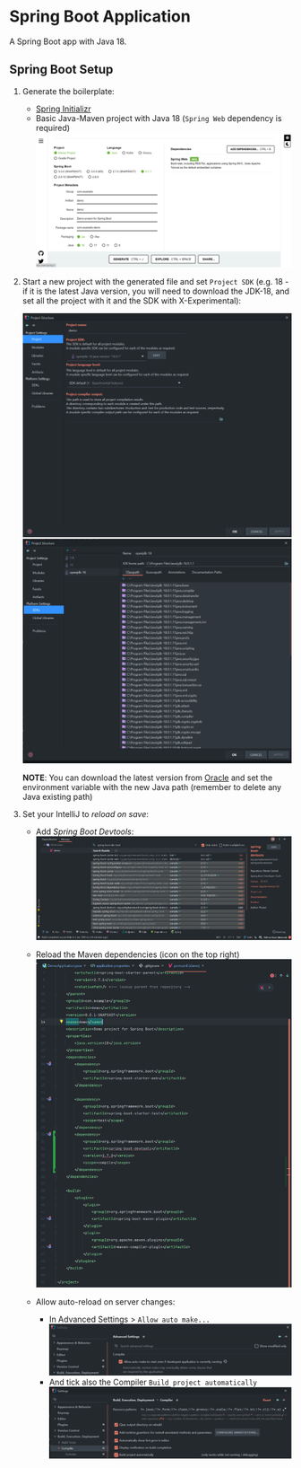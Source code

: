 # Spring Boot Application
A Spring Boot app with Java 18.

## Spring Boot Setup
1. Generate the boilerplate:
   - [Spring Initializr](https://start.spring.io/)
   - Basic Java-Maven project with Java 18 (`Spring Web` dependency is required)
   ![Basic project example](assets/spring-boot-example.png)


2. Start a new project with the generated file and set `Project SDK` (e.g. 18 - if it is the latest Java version, 
you will need to download the JDK-18, and set all the project with it and the SDK with X-Experimental):

   ![Set project SDK](assets/set-project-sdk-001.png)
   ![Set platform settings SDK](assets/set-project-sdk-002.png)

    **NOTE**: You can download the latest version from [Oracle](https://www.oracle.com/java/technologies/downloads/#jdk18-windows)
    and set the environment variable with the new Java path (remember to delete any Java existing path)



3. Set your IntelliJ to _reload on save_:

   - Add _Spring Boot Devtools_:
   ![Add Spring Boot DevTools](assets/spring-boot-devtools.png)
   
   - Reload the Maven dependencies (icon on the top right)
   ![Reload Maven dependencies](assets/reload-maven-dependencies.png)
   
   - Allow auto-reload on server changes:
     - In Advanced Settings > `Allow auto make...`
     ![Allow to auto start](assets/auto-reload-setting001.png)
     - And tick also the Compiler `Build project automatically`
     ![Set project to build automatically](assets/auto-reload-setting002.png)